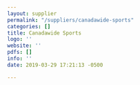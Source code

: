 ```yaml
---
layout: supplier
permalink: "/suppliers/canadawide-sports"
categories: []
title: Canadawide Sports
logo: ''
website: ''
pdfs: []
info: ''
date: 2019-03-29 17:21:13 -0500

---
```

